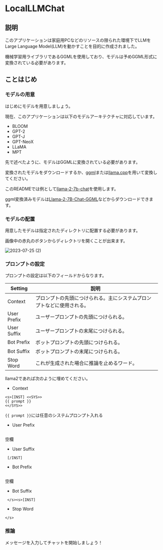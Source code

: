 # LocalLLMChat

## 説明

このアプリケーションは家庭用PCなどのリソースの限られた環境下でLLMをLarge Language Model(LLM)を動かすことを目的に作成されました。

機械学習用ライブラリであるGGMLを使用しており、モデルは予めGGML形式に変換されている必要があります。

## ことはじめ

### モデルの用意

はじめにモデルを用意しましょう。

現在、このアプリケーションは以下のモデルアーキテクチャに対応しています。

- BLOOM
- GPT-2
- GPT-J
- GPT-NeoX
- LLaMA
- MPT

先で述べたように、モデルはGGMLに変換されている必要があります。

変換されたモデルをダウンロードするか、[ggml](https://github.com/ggerganov/ggml)または[llama.cpp](https://github.com/ggerganov/llama.cpp)を用いて変換してください。

このREADMEでは例として[llama-2-7b-chat](https://huggingface.co/meta-llama/Llama-2-7b-chat)を使用します。

ggml変換済みモデルは[Llama-2-7B-Chat-GGML](https://huggingface.co/TheBloke/Llama-2-7B-Chat-GGML)などからダウンロードできます。

### モデルの配置

用意したモデルは指定されたディレクトリに配置する必要があります。

画像中の赤丸のボタンからディレクトリを開くことが出来ます。

![2023-07-25 (2)](https://github.com/yu7400ki/LocalLLMChat/assets/104719412/a6a08ab2-9a08-4f59-a728-420886031df4)

### プロンプトの設定

プロンプトの設定は以下のフィールドからなります。

| Setting | 説明 |
| --- | --- |
| Context | プロンプトの先頭につけられる。主にシステムプロンプトなどに使用される。 |
| User Prefix | ユーザープロンプトの先頭につけられる。 |
| User Suffix | ユーザープロンプトの末尾につけられる。 |
| Bot Prefix | ボットプロンプトの先頭につけられる。 |
| Bot Suffix | ボットプロンプトの末尾につけられる。 |
| Stop Word | これが生成された場合に推論を止めるワード。 |

llama2であれば次のように埋めてください。

- Context
```
<s>[INST] <<SYS>>
{{ prompt }}
<</SYS>>
```
`{{ prompt }}`には任意のシステムプロンプト入れる

- User Prefix
```
```
空欄

- User Suffix
```
 [/INST] 
```

- Bot Prefix
```
```
空欄

- Bot Suffix
```
 </s><s>[INST] 
```

- Stop Word
```
</s>
```

### 推論

メッセージを入力してチャットを開始しましょう！
